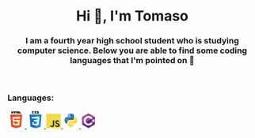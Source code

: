 <h1 align="center">Hi 👋, I'm Tomaso</h1>
<h3 align="center">I am a fourth year high school student who is studying computer science. Below you are able to find some coding languages that I'm pointed on 🔮</h3>

<br>
<h3 align="left">Languages:</h3>
    <p align="left">
        <a href="https://www.w3schools.com/html/" target="_blank"> <img src="https://raw.githubusercontent.com/devicons/devicon/master/icons/html5/html5-original-wordmark.svg" alt="html5" width="35" height="35"/> </a>
        <a href="https://www.w3schools.com/css/" target="_blank"> <img src="https://raw.githubusercontent.com/devicons/devicon/master/icons/css3/css3-original-wordmark.svg" alt="css3" width="35" height="35"/> </a>
        <a href="https://www.w3schools.com/js/" target="_blank"> <img src="https://raw.githubusercontent.com/devicons/devicon/master/icons/javascript/javascript-original.svg" alt="JS" width="30" height="30"/> </a>
        <a href="https://www.python.org/" target="_blank"> <img src="https://raw.githubusercontent.com/devicons/devicon/master/icons/python/python-original.svg" alt="py" width="32.5" height="32.5"/> </a>
        <a href="http://csharp.net/" target="_blank"><img src="https://raw.githubusercontent.com/devicons/devicon/master/icons/csharp/csharp-original.svg" alt="C#" width="31" height="31"/></a>    
    </p>

